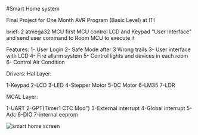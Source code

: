  #Smart Home system
 
Final Project for One Month AVR Program (Basic Level) at ITI
 
brief:
2 atmega32 MCU  first MCU control LCD and Keypad "User Interface" and send user command to Room MCU to execute it 

Features:
1- User Login
2- Safe Mode after 3 Wrong trails
3- User interface with LCD
4- Fire allarm system 
5- Control lights and devices in each room
6- Control Air Condition

Drivers:
Hal Layer:


1-Keypad 2-LCD 3-LED 4-Stepper Motor 5-DC Motor 6-LM35 7-LDR



MCAL Layer:



1-UART 2-GPT(Timer1 CTC Mod") 3-External interrupt 4-Global interrupt 5-Adc 6-DIO
7-internal eeprom    







![smart home screen](https://github.com/Youssef-Khogaly/Smart_Home_iti/assets/99622617/a52dcf31-2718-479d-95ec-1f8d8da0f387)
